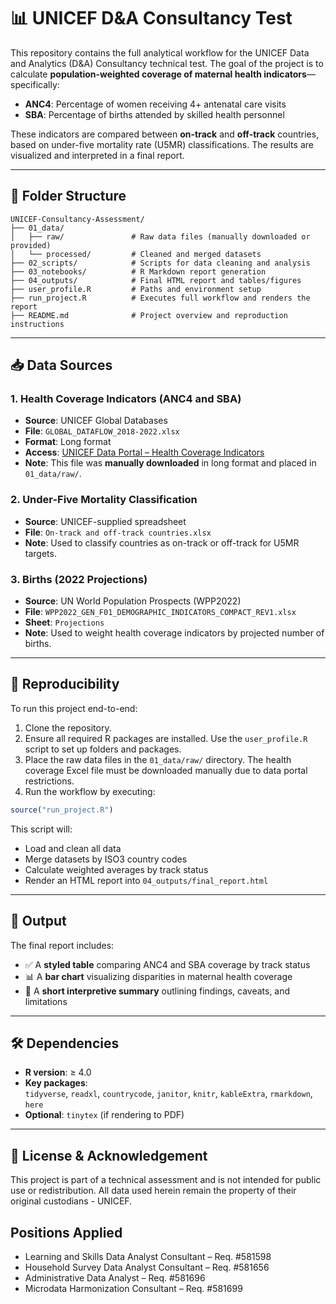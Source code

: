 # 📊 UNICEF D&A Consultancy Test

This repository contains the full analytical workflow for the UNICEF Data and Analytics (D&A) Consultancy technical test. 
The goal of the project is to calculate **population-weighted coverage of maternal health indicators**—specifically:

- **ANC4**: Percentage of women receiving 4+ antenatal care visits
- **SBA**: Percentage of births attended by skilled health personnel

These indicators are compared between **on-track** and **off-track** countries, based on under-five mortality rate (U5MR) classifications. 
The results are visualized and interpreted in a final report.

---

## 📁 Folder Structure

```
UNICEF-Consultancy-Assessment/
├── 01_data/
│   ├── raw/               # Raw data files (manually downloaded or provided)
│   └── processed/         # Cleaned and merged datasets
├── 02_scripts/            # Scripts for data cleaning and analysis
├── 03_notebooks/          # R Markdown report generation
├── 04_outputs/            # Final HTML report and tables/figures
├── user_profile.R         # Paths and environment setup
├── run_project.R          # Executes full workflow and renders the report
├── README.md              # Project overview and reproduction instructions
```

---

## 📥 Data Sources

### 1. **Health Coverage Indicators (ANC4 and SBA)**
- **Source**: UNICEF Global Databases  
- **File**: `GLOBAL_DATAFLOW_2018-2022.xlsx`  
- **Format**: Long format  
- **Access**: [UNICEF Data Portal – Health Coverage Indicators](https://data.unicef.org/resources/data_explorer/unicef_f/?ag=UNICEF&df=GLOBAL_DATAFLOW&ver=1.0&dq=.MNCH_ANC4+MNCH_SAB.&startPeriod=2018&endPeriod=2022)  
- **Note**: This file was **manually downloaded** in long format and placed in `01_data/raw/`.

### 2. **Under-Five Mortality Classification**
- **Source**: UNICEF-supplied spreadsheet  
- **File**: `On-track and off-track countries.xlsx`  
- **Note**: Used to classify countries as on-track or off-track for U5MR targets.

### 3. **Births (2022 Projections)**
- **Source**: UN World Population Prospects (WPP2022)  
- **File**: `WPP2022_GEN_F01_DEMOGRAPHIC_INDICATORS_COMPACT_REV1.xlsx`  
- **Sheet**: `Projections`  
- **Note**: Used to weight health coverage indicators by projected number of births.

---

## 🔁 Reproducibility

To run this project end-to-end:

1. Clone the repository.
2. Ensure all required R packages are installed. Use the `user_profile.R` script to set up folders and packages.
3. Place the raw data files in the `01_data/raw/` directory. The health coverage Excel file must be downloaded manually due to data portal restrictions.
4. Run the workflow by executing:

```r
source("run_project.R")
```

This script will:

- Load and clean all data
- Merge datasets by ISO3 country codes
- Calculate weighted averages by track status
- Render an HTML report into `04_outputs/final_report.html`

---

## 📑 Output

The final report includes:

- ✅ A **styled table** comparing ANC4 and SBA coverage by track status  
- 📊 A **bar chart** visualizing disparities in maternal health coverage  
- 🧾 A **short interpretive summary** outlining findings, caveats, and limitations

---

## 🛠 Dependencies

- **R version**: ≥ 4.0
- **Key packages**:  
  `tidyverse`, `readxl`, `countrycode`, `janitor`, `knitr`, `kableExtra`, `rmarkdown`, `here`
- **Optional**: `tinytex` (if rendering to PDF)

---

## 🔗 License & Acknowledgement
This project is part of a technical assessment and is not intended for public use or redistribution. 
All data used herein remain the property of their original custodians - UNICEF. 


## Positions Applied
- Learning and Skills Data Analyst Consultant – Req. #581598
- Household Survey Data Analyst Consultant – Req. #581656
- Administrative Data Analyst – Req. #581696
- Microdata Harmonization Consultant – Req. #581699